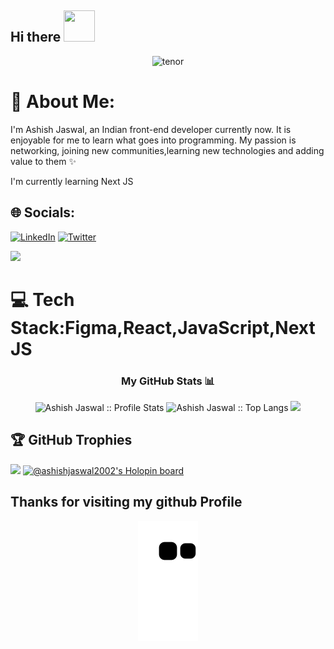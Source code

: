  ## Hi there  <img src="https://media.giphy.com/media/hvRJCLFzcasrR4ia7z/giphy.gif" height = "50px" width="50px"></h1>


<div align="center" >
  

 ![tenor](https://user-images.githubusercontent.com/94538837/192638787-46dfed95-a22d-4b2a-a700-d8423be2c233.gif)
  
   
  
  </div>
 
# 💫 About Me:
I'm Ashish Jaswal, an Indian front-end developer currently now. It is enjoyable for me to learn what goes into programming. My passion is networking, joining new communities,learning new technologies  and adding value to them ✨

I'm currently learning Next JS




## 🌐 Socials:
[![LinkedIn](https://img.shields.io/badge/LinkedIn-%230077B5.svg?logo=linkedin&logoColor=white)](https://linkedin.com/in/AshishJaswal) 
[![Twitter](https://img.shields.io/badge/Twitter-%231DA1F2.svg?logo=Twitter&logoColor=white)](https://twitter.com/@AshWizard1) 

[![](https://visitcount.itsvg.in/api?id=ashishjaswal2002&icon=5&color=1)](https://visitcount.itsvg.in)

# 💻 Tech Stack:Figma,React,JavaScript,NextJS


<h3 align="center">My GitHub Stats 📊 </h3>
<p align="center">
  <img height="180em" src="https://github-readme-stats.vercel.app/api?username=ashishjaswal2002&theme=tokyonight&show_icons=true&hide_border=true&count_private=true" alt="Ashish Jaswal :: Profile Stats" />
  <img height="180em" src="https://github-readme-stats.vercel.app/api/top-langs/?username=ashishjaswal2002&langs_count=8&theme=tokyonight&layout=compact&hide_border=true" alt="Ashish Jaswal :: Top Langs" />
<img src="https://github-readme-streak-stats.herokuapp.com?user=ashishjaswal2002&theme=tokyonight" width="700">
</p>

## 🏆 GitHub Trophies

![](https://github-profile-trophy.vercel.app/?username=ashishjaswal2002&theme=juicyfresh&no-frame=false&no-bg=false&margin-w=4 )
[![@ashishjaswal2002's Holopin board](https://holopin.me/ashishjaswal2002)](https://holopin.io/@ashishjaswal2002)


## Thanks for visiting my github Profile

<p align="center">
  <img src="https://github.com/ashishjaswal2002/ashishjaswal2002/blob/output/github-contribution-grid-snake.svg" alt="snake"></center>
  
</p>

